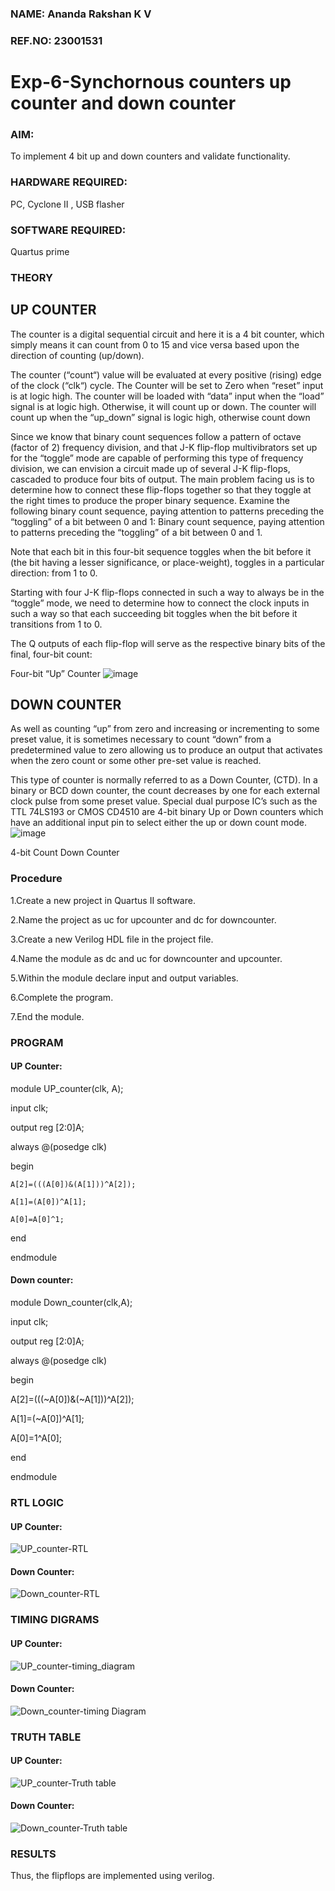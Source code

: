 ### NAME: Ananda Rakshan K V
### REF.NO: 23001531
# Exp-6-Synchornous counters  up counter and down counter 
### AIM:
To implement 4 bit up and down counters and validate  functionality.
### HARDWARE REQUIRED:
PC, Cyclone II , USB flasher
### SOFTWARE REQUIRED:   
Quartus prime
### THEORY 
## UP COUNTER 
The counter is a digital sequential circuit and here it is a 4 bit counter, which simply means it can count from 0 to 15 and vice versa based upon the direction of counting (up/down). 

The counter (“count“) value will be evaluated at every positive (rising) edge of the clock (“clk“) cycle.
The Counter will be set to Zero when “reset” input is at logic high.
The counter will be loaded with “data” input when the “load” signal is at logic high. Otherwise, it will count up or down.
The counter will count up when the “up_down” signal is logic high, otherwise count down

Since we know that binary count sequences follow a pattern of octave (factor of 2) frequency division, and that J-K flip-flop multivibrators set up for the “toggle” mode are capable of performing this type of frequency division, we can envision a circuit made up of several J-K flip-flops, cascaded to produce four bits of output.
The main problem facing us is to determine how to connect these flip-flops together so that they toggle at the right times to produce the proper binary sequence.
Examine the following binary count sequence, paying attention to patterns preceding the “toggling” of a bit between 0 and 1:
Binary count sequence, paying attention to patterns preceding the “toggling” of a bit between 0 and 1.

Note that each bit in this four-bit sequence toggles when the bit before it (the bit having a lesser significance, or place-weight), toggles in a particular direction: from 1 to 0.



 
 

Starting with four J-K flip-flops connected in such a way to always be in the “toggle” mode, we need to determine how to connect the clock inputs in such a way so that each succeeding bit toggles when the bit before it transitions from 1 to 0.

The Q outputs of each flip-flop will serve as the respective binary bits of the final, four-bit count:

  
 

Four-bit “Up” Counter
![image](https://user-images.githubusercontent.com/36288975/169644758-b2f4339d-9532-40c5-af40-8f4f8c942e2c.png)



## DOWN COUNTER 

As well as counting “up” from zero and increasing or incrementing to some preset value, it is sometimes necessary to count “down” from a predetermined value to zero allowing us to produce an output that activates when the zero count or some other pre-set value is reached.

This type of counter is normally referred to as a Down Counter, (CTD). In a binary or BCD down counter, the count decreases by one for each external clock pulse from some preset value. Special dual purpose IC’s such as the TTL 74LS193 or CMOS CD4510 are 4-bit binary Up or Down counters which have an additional input pin to select either the up or down count mode.
![image](https://user-images.githubusercontent.com/36288975/169644844-1a14e123-7228-4ed8-81a9-eb937dff4ac8.png)


4-bit Count Down Counter
### Procedure

1.Create a new project in Quartus II software.

2.Name the project as uc for upcounter and dc for downcounter.

3.Create a new Verilog HDL file in the project file.

4.Name the module as dc and uc for downcounter and upcounter.

5.Within the module declare input and output variables.

6.Complete the program.

7.End the module.

### PROGRAM 
#### UP Counter:

module UP_counter(clk, A);

input clk;

output reg [2:0]A;

always @(posedge clk)

begin

	A[2]=(((A[0])&(A[1]))^A[2]);
 
	A[1]=(A[0])^A[1];
 
	A[0]=A[0]^1;
 
end

endmodule

#### Down counter:

module Down_counter(clk,A);

input clk;

output reg [2:0]A;

always @(posedge clk)

begin

A[2]=(((~A[0])&(~A[1]))^A[2]);

A[1]=(~A[0])^A[1];

A[0]=1^A[0];

end

endmodule

### RTL LOGIC
#### UP Counter:
![UP_counter-RTL](https://github.com/anandarakshan/Exp-7-Synchornous-counters-/assets/139217934/49cf5858-4e14-4fac-8648-ff8d9e9c3225)

#### Down Counter:
![Down_counter-RTL](https://github.com/anandarakshan/Exp-7-Synchornous-counters-/assets/139217934/4e65060f-7265-40c0-8d9e-4c2caf9191cc)

### TIMING DIGRAMS
#### UP Counter:
![UP_counter-timing_diagram](https://github.com/anandarakshan/Exp-7-Synchornous-counters-/assets/139217934/9b8d609f-edbf-4764-9d3f-4d6dcb38febd)

#### Down Counter:
![Down_counter-timing Diagram](https://github.com/anandarakshan/Exp-7-Synchornous-counters-/assets/139217934/c5c50286-ff33-49e4-acf6-84447d09e688)

### TRUTH TABLE 
#### UP Counter:
![UP_counter-Truth table](https://github.com/anandarakshan/Exp-7-Synchornous-counters-/assets/139217934/73cb2e23-d461-4a50-8443-491bf6060a19)

#### Down Counter:
![Down_counter-Truth table](https://github.com/anandarakshan/Exp-7-Synchornous-counters-/assets/139217934/d51f9e8d-5437-4d7b-b69d-f10cc237061c)

### RESULTS 
Thus, the flipflops are implemented using verilog.
